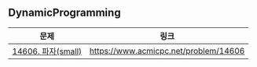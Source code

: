 <h2>DynamicProgramming</h2>

|문제 | 링크 |
| ----- | ----- |
|[14606. 파자(small)](https://github.com/kimdoha/algorithm-study/tree/main/%EB%B0%B1%EC%A4%80/Silver/14606.%E2%80%85%ED%94%BC%EC%9E%90%E2%80%85%EF%BC%88Small%EF%BC%89)|https://www.acmicpc.net/problem/14606 | 
